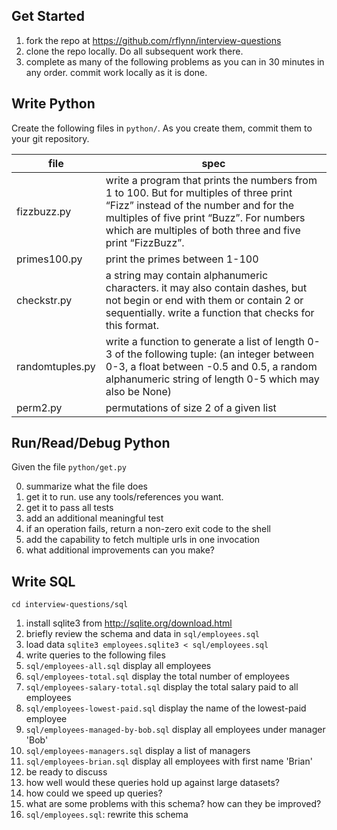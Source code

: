 
## Get Started

1. fork the repo at https://github.com/rflynn/interview-questions
2. clone the repo locally. Do all subsequent work there.
3. complete as many of the following problems as you can in 30 minutes in any order. commit work locally as it is done.

## Write Python

Create the following files in `python/`. As you create them, commit them to your git repository.

file         | spec
-------------|--------------
fizzbuzz.py  | write a program that prints the numbers from 1 to 100. But for multiples of three print “Fizz” instead of the number and for the multiples of five print “Buzz”. For numbers which are multiples of both three and five print “FizzBuzz”.
primes100.py | print the primes between 1-100
checkstr.py  | a string may contain alphanumeric characters. it may also contain dashes, but not begin or end with them or contain 2 or sequentially. write a function that checks for this format.
randomtuples.py | write a function to generate a list of length 0-3 of the following tuple: (an integer between 0-3, a float between -0.5 and 0.5, a random alphanumeric string of length 0-5 which may also be None)
perm2.py     | permutations of size 2 of a given list

## Run/Read/Debug Python

Given the file `python/get.py`

0. summarize what the file does
1. get it to run. use any tools/references you want.
2. get it to pass all tests
3. add an additional meaningful test
4. if an operation fails, return a non-zero exit code to the shell
5. add the capability to fetch multiple urls in one invocation
6. what additional improvements can you make?

## Write SQL

`cd interview-questions/sql`

1. install sqlite3 from http://sqlite.org/download.html
2. briefly review the schema and data in `sql/employees.sql`
3. load data `sqlite3 employees.sqlite3 < sql/employees.sql`
4. write queries to the following files
 1. `sql/employees-all.sql` display all employees
 2. `sql/employees-total.sql` display the total number of employees
 3. `sql/employees-salary-total.sql` display the total salary paid to all employees
 4. `sql/employees-lowest-paid.sql` display the name of the lowest-paid employee
 5. `sql/employees-managed-by-bob.sql` display all employees under manager 'Bob'
 6. `sql/employees-managers.sql` display a list of managers
 7. `sql/employees-brian.sql` display all employees with first name 'Brian'
5. be ready to discuss
 1. how well would these queries hold up against large datasets?
 2. how could we speed up queries?
 3. what are some problems with this schema? how can they be improved?
6. `sql/employees.sql`: rewrite this schema

